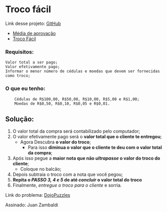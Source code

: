 # Troco fácil   

Link desse projeto: [GitHub](https://zambaldi21.github.io/)
- [Média de aprovação](https://zambaldi21.github.io/MediaDeAprovacao/page.html)
- [Troco Fácil](https://zambaldi21.github.io/TrocoFacil/page.html)

### Requisitos:
```
Valor total a ser pago;
Valor efetivamente pago;
Informar o menor número de cédulas e moedas que devem ser fornecidas como troco;
```
 
 ### O que eu tenho:
``` 
    Cédulas de R$100,00, R$50,00, R$10,00, R$5,00 e R$1,00;
    Moedas de R$0,50, R$0,10, R$0,05 e R$0,01.
```

## Solução: 
1. O valor total da compra será contabilizado pelo computador;
2. O valor efetivamente pago será o **valor total que o cliente te entregou**;
   - Agora Descubra **o valor do troco**;
     - Para isso **diminua o valor que o cliente te deu com o valor total da compra**;
3. Após isso pegue a **maior nota que não _ultrapasse_ o valor do troco do cliente**;
   - Coloque no balcão; 
4. Depois subtraia o  troco com a nota que você pegou;
5. **Repita o _PASSO 3, 4 e 5_ de até _concluir_ o valor total do troco** 
6. Finalmente, _entregue o troco para o cliente_ e sorria.

 Link do problema: [DojoPuzzles](https://dojopuzzles.com/problems/troco/)

 Assinado: Juan Zambaldi

